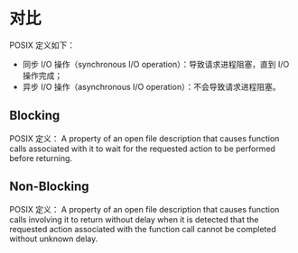 # 对比
POSIX 定义如下：
- 同步 I/O 操作（synchronous I/O operation）：导致请求进程阻塞，直到 I/O 操作完成；
- 异步 I/O 操作（asynchronous I/O operation）：不会导致请求进程阻塞。

## Blocking
POSIX 定义：
A property of an open file description that causes function calls associated with it to wait for the requested action to be performed before returning.

## Non-Blocking
POSIX 定义：
A property of an open file description that causes function calls involving it to return without delay when it is detected that the requested action associated with the function call cannot be completed without unknown delay.
